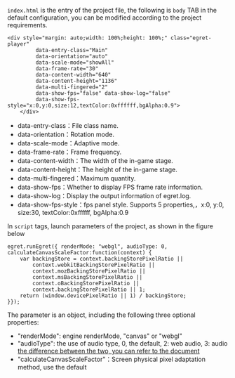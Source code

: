 `index.html` is the entry of the project file, the following is  `body` TAB in the default configuration, you can be modified according to the project requirements.

```
<div style="margin: auto;width: 100%;height: 100%;" class="egret-player"
         data-entry-class="Main"
         data-orientation="auto"
         data-scale-mode="showAll"
         data-frame-rate="30"
         data-content-width="640"
         data-content-height="1136"
         data-multi-fingered="2"
         data-show-fps="false" data-show-log="false"
         data-show-fps-style="x:0,y:0,size:12,textColor:0xffffff,bgAlpha:0.9">
    </div>
```

* data-entry-class：File class name.
* data-orientation：Rotation mode.
* data-scale-mode：Adaptive mode.
* data-frame-rate：Frame frequency.
* data-content-width：The width of the in-game stage.
* data-content-height：The height of the in-game stage.
* data-multi-fingered：Maximum quantity.
* data-show-fps：Whether to display FPS frame rate information.
* data-show-log：Display the output information of egret.log.
* data-show-fps-style：fps panel style. Supports 5 properties,，x:0, y:0, size:30, textColor:0xffffff, bgAlpha:0.9



In  `script`  tags, launch parameters of the project, as shown in the figure below

```
egret.runEgret({ renderMode: "webgl", audioType: 0, 
calculateCanvasScaleFactor:function(context) {
    var backingStore = context.backingStorePixelRatio ||
        context.webkitBackingStorePixelRatio ||
        context.mozBackingStorePixelRatio ||
        context.msBackingStorePixelRatio ||
        context.oBackingStorePixelRatio ||
        context.backingStorePixelRatio || 1;
    return (window.devicePixelRatio || 1) / backingStore;
}});
```

The parameter is an object, including the following three optional properties:

* "renderMode": engine renderMode, "canvas" or "webgl"
* "audioType": the use of audio type, 0, the default, 2: web audio, 3: audio  [the difference between the two, you can refer to the document](https://www.cnblogs.com/martinl/p/6005424.html)
* "calculateCanvasScaleFactor"：Screen physical pixel adaptation method, use the default

